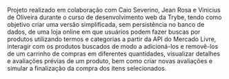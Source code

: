 <!-- Front-end Online Store -->
Projeto realizado em colaboração com Caio Severino, Jean Rosa e Vinicius de Oliveira durante o curso de desenvolvimento web da Trybe, tendo como objetivo criar uma versão simplificada, sem persistência no banco de dados, de uma loja online em que usuários podem fazer buscas por produtos utilizando termos e categorias a partir da API do Mercado Livre, interagir com os produtos buscados de modo a adicioná-los e removê-los de um carrinho de compras em diferentes quantidades, visualizar detalhes e avaliações prévias de um produto, bem como criar novas avaliações e simular a finalização da compra dos itens selecionados.

